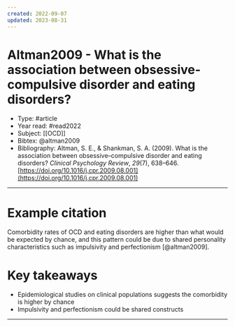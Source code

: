 ```yaml
---
created: 2022-09-07
updated: 2023-08-31
---
```

# Altman2009 - What is the association between obsessive-compulsive disorder and eating disorders?

* Type: #article
* Year read: #read2022
* Subject: [[OCD]] 
* Bibtex: @altman2009
* Bibliography: Altman, S. E., & Shankman, S. A. (2009). What is the association between obsessive–compulsive disorder and eating disorders? _Clinical Psychology Review_, _29_(7), 638–646. [https://doi.org/10.1016/j.cpr.2009.08.001](https://doi.org/10.1016/j.cpr.2009.08.001)
---
# Example citation

Comorbidity rates of OCD and eating disorders are higher than what would be expected by chance, and this pattern could be due to shared personality characteristics such as impulsivity and perfectionism [@altman2009].

# Key takeaways
* Epidemiological studies on clinical populations suggests the comorbidity is higher by chance
* Impulsivity and perfectionism could be shared constructs

---